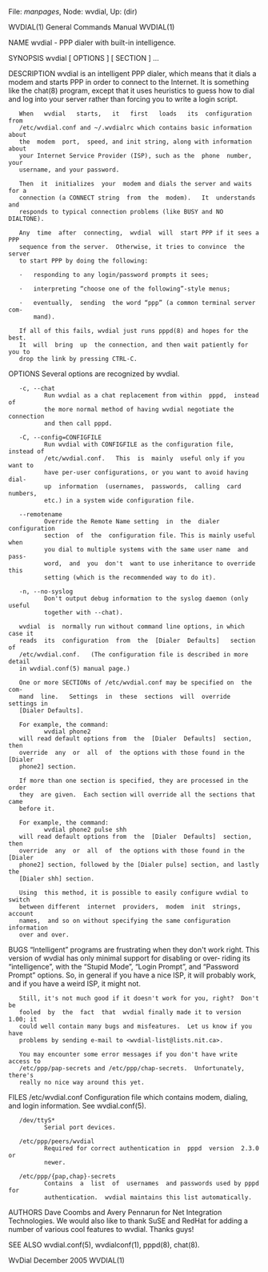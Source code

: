 File: *manpages*,  Node: wvdial,  Up: (dir)

WVDIAL(1)                   General Commands Manual                  WVDIAL(1)



NAME
       wvdial - PPP dialer with built-in intelligence.

SYNOPSIS
       wvdial [ OPTIONS ] [ SECTION ] ...

DESCRIPTION
       wvdial  is an intelligent PPP dialer, which means that it dials a modem
       and starts PPP in order to connect to the Internet.   It  is  something
       like  the  chat(8) program, except that it uses heuristics to guess how
       to dial and log into your server rather than forcing  you  to  write  a
       login script.

       When   wvdial   starts,   it   first   loads   its  configuration  from
       /etc/wvdial.conf and ~/.wvdialrc which contains basic information about
       the  modem  port,  speed, and init string, along with information about
       your Internet Service Provider (ISP), such as the  phone  number,  your
       username, and your password.

       Then  it  initializes  your  modem and dials the server and waits for a
       connection (a CONNECT string  from  the  modem).   It  understands  and
       responds to typical connection problems (like BUSY and NO DIALTONE).

       Any  time  after  connecting,  wvdial  will  start PPP if it sees a PPP
       sequence from the server.  Otherwise, it tries to convince  the  server
       to start PPP by doing the following:

       ·   responding to any login/password prompts it sees;

       ·   interpreting “choose one of the following”-style menus;

       ·   eventually,  sending  the word “ppp” (a common terminal server com‐
           mand).

       If all of this fails, wvdial just runs pppd(8) and hopes for the  best.
       It  will  bring  up  the connection, and then wait patiently for you to
       drop the link by pressing CTRL-C.

OPTIONS
       Several options are recognized by wvdial.

       -c, --chat
              Run wvdial as a chat replacement from within  pppd,  instead  of
              the more normal method of having wvdial negotiate the connection
              and then call pppd.

       -C, --config=CONFIGFILE
              Run wvdial with CONFIGFILE as the configuration file, instead of
              /etc/wvdial.conf.   This  is  mainly  useful only if you want to
              have per-user configurations, or you want to avoid having  dial-
              up  information  (usernames,  passwords,  calling  card numbers,
              etc.) in a system wide configuration file.

       --remotename
              Override the Remote Name setting  in  the  dialer  configuration
              section  of  the  configuration file. This is mainly useful when
              you dial to multiple systems with the same user name  and  pass‐
              word,  and  you  don't  want to use inheritance to override this
              setting (which is the recommended way to do it).

       -n, --no-syslog
              Don't output debug information to the syslog daemon (only useful
              together with --chat).

       wvdial  is  normally run without command line options, in which case it
       reads  its  configuration  from  the  [Dialer  Defaults]   section   of
       /etc/wvdial.conf.   (The configuration file is described in more detail
       in wvdial.conf(5) manual page.)

       One or more SECTIONs of /etc/wvdial.conf may be specified on  the  com‐
       mand  line.   Settings  in  these  sections  will  override settings in
       [Dialer Defaults].

       For example, the command:
              wvdial phone2
       will read default options from  the  [Dialer  Defaults]  section,  then
       override  any  or  all  of  the options with those found in the [Dialer
       phone2] section.

       If more than one section is specified, they are processed in the  order
       they  are given.  Each section will override all the sections that came
       before it.

       For example, the command:
              wvdial phone2 pulse shh
       will read default options from  the  [Dialer  Defaults]  section,  then
       override  any  or  all  of  the options with those found in the [Dialer
       phone2] section, followed by the [Dialer pulse] section, and lastly the
       [Dialer shh] section.

       Using  this method, it is possible to easily configure wvdial to switch
       between different  internet  providers,  modem  init  strings,  account
       names,  and so on without specifying the same configuration information
       over and over.

BUGS
       “Intelligent” programs are frustrating  when  they  don't  work  right.
       This  version of wvdial has only minimal support for disabling or over‐
       riding its “intelligence”, with the “Stupid Mode”, “Login Prompt”,  and
       “Password  Prompt”  options.  So, in general if you have a nice ISP, it
       will probably work, and if you have a weird ISP, it might not.

       Still, it's not much good if it doesn't work for you, right?  Don't  be
       fooled  by  the  fact  that  wvdial finally made it to version 1.00; it
       could well contain many bugs and misfeatures.  Let us know if you  have
       problems by sending e-mail to <wvdial-list@lists.nit.ca>.

       You may encounter some error messages if you don't have write access to
       /etc/ppp/pap-secrets and /etc/ppp/chap-secrets.  Unfortunately, there's
       really no nice way around this yet.

FILES
       /etc/wvdial.conf
              Configuration  file  which  contains  modem,  dialing, and login
              information. See wvdial.conf(5).

       /dev/ttyS*
              Serial port devices.

       /etc/ppp/peers/wvdial
              Required for correct authentication in  pppd  version  2.3.0  or
              newer.

       /etc/ppp/{pap,chap}-secrets
              Contains  a  list  of  usernames  and passwords used by pppd for
              authentication.  wvdial maintains this list automatically.

AUTHORS
       Dave Coombs and Avery Pennarun for Net  Integration  Technologies.   We
       would also like to thank SuSE and RedHat for adding a number of various
       cool features to wvdial.  Thanks guys!

SEE ALSO
       wvdial.conf(5), wvdialconf(1), pppd(8), chat(8).




WvDial                           December 2005                       WVDIAL(1)
